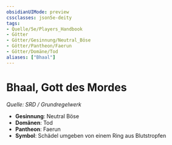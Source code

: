 ```yaml
---
obsidianUIMode: preview
cssclasses: json5e-deity
tags:
- Quelle/5e/Players_Handbook
- Götter
- Götter/Gesinnung/Neutral_Böse
- Götter/Pantheon/Faerun
- Götter/Domäne/Tod
aliases: ["Bhaal"]
---
```

# Bhaal, Gott des Mordes
*Quelle: SRD / Grundregelwerk* 

- **Gesinnung**: Neutral Böse
- **Domänen**: Tod
- **Pantheon**: Faerun
- **Symbol**: Schädel umgeben von einem Ring aus Blutstropfen
